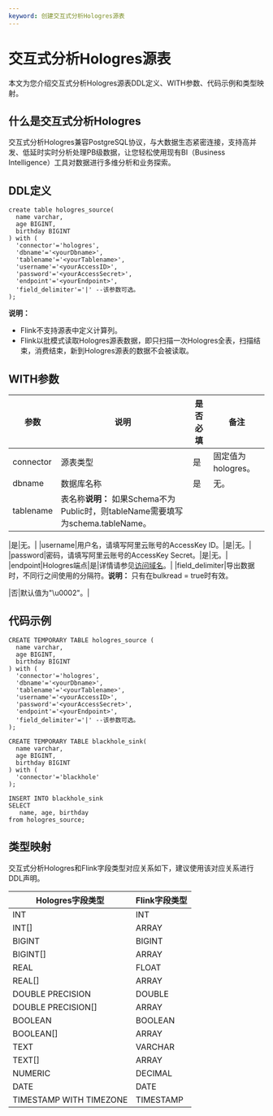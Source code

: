 ```yaml
---
keyword: 创建交互式分析Hologres源表
---
```


# 交互式分析Hologres源表

本文为您介绍交互式分析Hologres源表DDL定义、WITH参数、代码示例和类型映射。

## 什么是交互式分析Hologres

交互式分析Hologres兼容PostgreSQL协议，与大数据生态紧密连接，支持高并发、低延时实时分析处理PB级数据，让您轻松使用现有BI（Business Intelligence）工具对数据进行多维分析和业务探索。

## DDL定义

```
create table hologres_source(
  name varchar,
  age BIGINT,
  birthday BIGINT
) with (
  'connector'='hologres',
  'dbname'='<yourDbname>',
  'tablename'='<yourTablename>',
  'username'='<yourAccessID>',
  'password'='<yourAccessSecret>',
  'endpoint'='<yourEndpoint>',
  'field_delimiter'='|' --该参数可选。
);
```

**说明：**

-   Flink不支持源表中定义计算列。
-   Flink以批模式读取Hologres源表数据，即只扫描一次Hologres全表，扫描结束，消费结束，新到Hologres源表的数据不会被读取。

## WITH参数

|参数|说明|是否必填|备注|
|--|--|----|--|
|connector|源表类型|是|固定值为hologres。|
|dbname|数据库名称|是|无。|
|tablename|表名称**说明：** 如果Schema不为Public时，则tableName需要填写为schema.tableName。

|是|无。|
|username|用户名，请填写阿里云账号的AccessKey ID。|是|无。|
|password|密码，请填写阿里云账号的AccessKey Secret。|是|无。|
|endpoint|Hologres端点|是|详情请参见[访问域名](/intl.zh-CN/实例管理/访问域名.md)。|
|field\_delimiter|导出数据时，不同行之间使用的分隔符。**说明：** 只有在bulkread = true时有效。

|否|默认值为"\\u0002"。|

## 代码示例

```
CREATE TEMPORARY TABLE hologres_source (
  name varchar, 
  age BIGINT,
  birthday BIGINT
) with (
  'connector'='hologres',
  'dbname'='<yourDbname>',
  'tablename'='<yourTablename>',
  'username'='<yourAccessID>',
  'password'='<yourAccessSecret>',
  'endpoint'='<yourEndpoint>',
  'field_delimiter'='|' --该参数可选。
);

CREATE TEMPORARY TABLE blackhole_sink(
  name varchar,
  age BIGINT,
  birthday BIGINT 
) with (
  'connector'='blackhole'
);

INSERT INTO blackhole_sink
SELECT 
   name, age, birthday
from hologres_source;
```

## 类型映射

交互式分析Hologres和Flink字段类型对应关系如下，建议使用该对应关系进行DDL声明。

|Hologres字段类型|Flink字段类型|
|------------|---------|
|INT|INT|
|INT\[\]|ARRAY|
|BIGINT|BIGINT|
|BIGINT\[\]|ARRAY|
|REAL|FLOAT|
|REAL\[\]|ARRAY|
|DOUBLE PRECISION|DOUBLE|
|DOUBLE PRECISION\[\]|ARRAY|
|BOOLEAN|BOOLEAN|
|BOOLEAN\[\]|ARRAY|
|TEXT|VARCHAR|
|TEXT\[\]|ARRAY|
|NUMERIC|DECIMAL|
|DATE|DATE|
|TIMESTAMP WITH TIMEZONE|TIMESTAMP|

